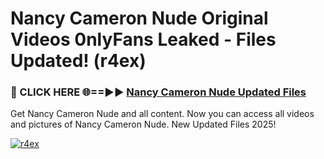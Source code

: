 # Nancy Cameron Nude Original Videos 0nlyFans Leaked - Files Updated! (r4ex)

<h3>🔴 CLICK HERE 🌐==►► <a href="https://tinyurl.com/yrmya6cz" rel="nofollow">Nancy Cameron Nude Updated Files</a></h3>

Get Nancy Cameron Nude and all content. Now you can access all videos and pictures of Nancy Cameron Nude. New Updated Files 2025!

[![r4ex](https://i.imgur.com/FMdXYCs.gif)](https://tinyurl.com/yrmya6cz)
